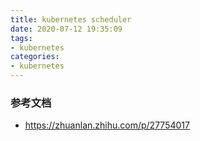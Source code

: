 ```yaml
---
title: kubernetes scheduler
date: 2020-07-12 19:35:09
tags:
- kubernetes
categories:
- kubernetes
---
```


### 参考文档
- https://zhuanlan.zhihu.com/p/27754017